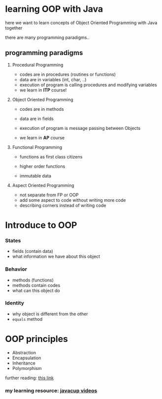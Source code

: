 # learning OOP with Java

here we want to learn concepts of Object Oriented Programming with Java together



there are many programming paradigms..

## programming paradigms 

1.  Procedural Programming
      + codes are in procedures (routines or functions)
      + data are in variables (int, char, ..)
      + execution of program is calling procedures and modifying variables
      + we learn in **ITP** course!

   

2. Object Oriented Programming

   + codes are in methods

   + data are in fields

   + execution of program is message passing between Objects

   + we learn in **AP** course

     

3. Functional Programming

   + functions as first class citizens

   + higher order functions 

   + immutable data
   
     


4. Aspect Oriented Programming
    + not separate from FP or OOP
     + add some aspect to code without writing more code
     + describing corners instead of writing code 



# Introduce to OOP

### States

+ fields (contain data)
+ what information we have about this object

### Behavior

+ methods (functions)
+ methods contain codes
+ what can this object do

### Identity 

+ why object is different from the other
+ `equals` method

# OOP principles

+ Abstraction 
+ Encapsulation
+ Inheritance
+ Polymorphism

further reading: [this link](https://www.freecodecamp.org/news/object-oriented-programming-concepts-21bb035f7260/)



### my learning resource: [javacup videos](https://javacup.ir/javacup-training-videos/)